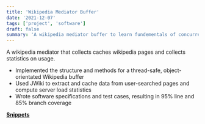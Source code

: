 ```yaml
---
title: 'Wikipedia Mediator Buffer'
date: '2021-12-07'
tags: ['project', 'software']
draft: false
summary: 'A wikipedia mediator buffer to learn fundementals of concurrency. '
---
```


A wikipedia mediator that collects caches wikipedia pages and collects statistics on usage.

- Implemented the structure and methods for a thread-safe, object-orientated Wikipedia buffer
- Used JWiki to extract and cache data from user-searched pages and compute server load statistics
- Wrote software specifications and test cases, resulting in 95% line and 85% branch coverage

[**Snippets**](https://gist.github.com/WorldofKerry/b3efc238bf4fb9f2d22ad5a04e5232d7)
